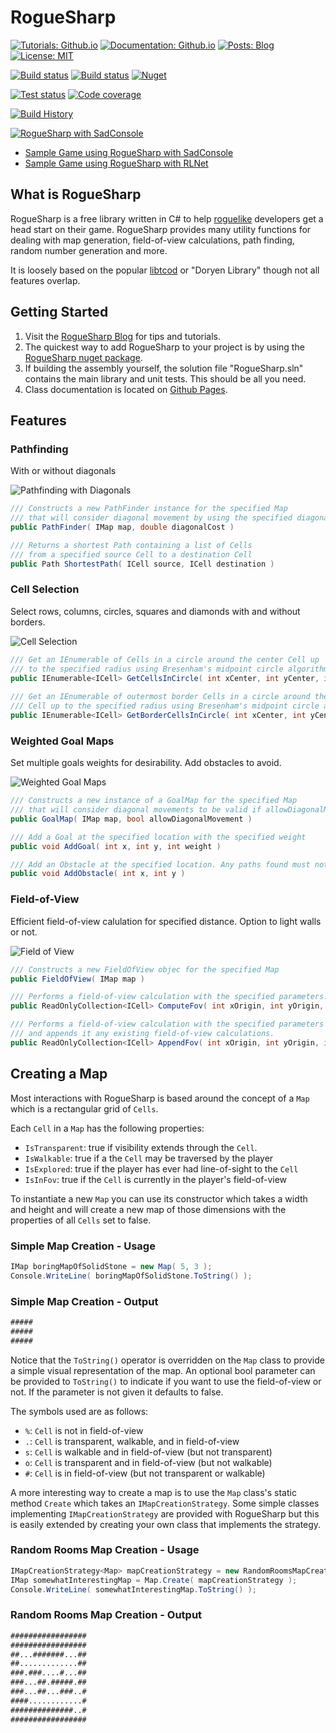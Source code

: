 # RogueSharp #

[![Tutorials: Github.io](https://img.shields.io/badge/tutorials-github.io-blue.svg)](https://faronbracy.github.io/RogueSharp/api/RogueSharp.html)
[![Documentation: Github.io](https://img.shields.io/badge/docs-github.io-blue.svg)](https://faronbracy.github.io/RogueSharp/api/index.html)
[![Posts: Blog](https://img.shields.io/badge/blog_posts-wordpress-blue.svg)](https://roguesharp.wordpress.com/)
[![License: MIT](https://img.shields.io/badge/license-MIT-blue.svg)](https://raw.githubusercontent.com/FaronBracy/RogueSharp/master/LICENSE.txt)

[![Build status](https://dreamersdesign.visualstudio.com/RogueSharp/_apis/build/status/RogueSharp%20Continuous)](https://dreamersdesign.visualstudio.com/RogueSharp/_build/latest?definitionId=1)
[![Build status](https://ci.appveyor.com/api/projects/status/mx09mla59wsgrkkj?svg=true)](https://ci.appveyor.com/project/FaronBracy/roguesharp-20n28)
[![Nuget](https://buildstats.info/nuget/roguesharp)](https://www.nuget.org/packages/RogueSharp)

[![Test status](https://img.shields.io/azure-devops/tests/dreamersdesign/RogueSharp/1.svg)](https://dreamersdesign.visualstudio.com/RogueSharp/_build/latest?definitionId=1)
[![Code coverage](https://img.shields.io/azure-devops/coverage/dreamersdesign/RogueSharp/1.svg)](https://dreamersdesign.visualstudio.com/RogueSharp/_build/latest?definitionId=1)

[![Build History](https://buildstats.info/appveyor/chart/FaronBracy/roguesharp-20n28)](https://ci.appveyor.com/project/FaronBracy/roguesharp-20n28/history)

[![RogueSharp with SadConsole](../images/Index/sadconsoleport.png)](https://github.com/FaronBracy/RogueSharpSadConsoleSamples)

- [Sample Game using RogueSharp with SadConsole](https://github.com/FaronBracy/RogueSharpSadConsoleSamples)
- [Sample Game using RogueSharp with RLNet](https://github.com/FaronBracy/RogueSharpRLNetSamples)

## What is RogueSharp ##

RogueSharp is a free library written in C# to help [roguelike](http://en.wikipedia.org/wiki/Roguelike "roguelike") developers get a head start on their game. RogueSharp provides many utility functions for dealing with map generation, field-of-view calculations, path finding, random number generation and more.

It is loosely based on the popular [libtcod](https://github.com/libtcod/libtcod "libtcod") or "Doryen Library" though not all features overlap.

## Getting Started ##

1. Visit the [RogueSharp Blog](https://roguesharp.wordpress.com/ "RogueSharp Blog") for tips and tutorials.
2. The quickest way to add RogueSharp to your project is by using the [RogueSharp nuget package](https://www.nuget.org/packages/RogueSharp "RogueSharp nuget package").
3. If building the assembly yourself, the solution file "RogueSharp.sln" contains the main library and unit tests. This should be all you need.
4. Class documentation is located on [Github Pages](https://faronbracy.github.io/RogueSharp/api/index.html "RogueSharp class documentation").

## Features ##

### Pathfinding ###

With or without diagonals

![Pathfinding with Diagonals](../images/Index/diagonalpathfinder.gif)

```cs
/// Constructs a new PathFinder instance for the specified Map
/// that will consider diagonal movement by using the specified diagonalCost
public PathFinder( IMap map, double diagonalCost )

/// Returns a shortest Path containing a list of Cells
/// from a specified source Cell to a destination Cell
public Path ShortestPath( ICell source, ICell destination )
```

### Cell Selection ###

Select rows, columns, circles, squares and diamonds with and without borders.

![Cell Selection](../images/Index/selection.gif)

```cs
/// Get an IEnumerable of Cells in a circle around the center Cell up
/// to the specified radius using Bresenham's midpoint circle algorithm
public IEnumerable<ICell> GetCellsInCircle( int xCenter, int yCenter, int radius )
  
/// Get an IEnumerable of outermost border Cells in a circle around the center
/// Cell up to the specified radius using Bresenham's midpoint circle algorithm
public IEnumerable<ICell> GetBorderCellsInCircle( int xCenter, int yCenter, int radius )
```

### Weighted Goal Maps ###

Set multiple goals weights for desirability. Add obstacles to avoid.

![Weighted Goal Maps](../images/Index/diagonalgoalmap.gif)

```cs
/// Constructs a new instance of a GoalMap for the specified Map
/// that will consider diagonal movements to be valid if allowDiagonalMovement is set to true.
public GoalMap( IMap map, bool allowDiagonalMovement )

/// Add a Goal at the specified location with the specified weight
public void AddGoal( int x, int y, int weight )

/// Add an Obstacle at the specified location. Any paths found must not go through Obstacles
public void AddObstacle( int x, int y )
```

### Field-of-View ###

Efficient field-of-view calulation for specified distance. Option to light walls or not.

![Field of View](../images/Index/circularfieldofview.gif)

```cs
/// Constructs a new FieldOfView objec for the specified Map
public FieldOfView( IMap map )

/// Performs a field-of-view calculation with the specified parameters.
public ReadOnlyCollection<ICell> ComputeFov( int xOrigin, int yOrigin, int radius, bool lightWalls )

/// Performs a field-of-view calculation with the specified parameters
/// and appends it any existing field-of-view calculations.
public ReadOnlyCollection<ICell> AppendFov( int xOrigin, int yOrigin, int radius, bool lightWalls )
```

## Creating a Map ##

Most interactions with RogueSharp is based around the concept of a `Map` which is a rectangular grid of `Cells`.

Each `Cell` in a `Map` has the following properties:

- `IsTransparent`: true if visibility extends through the `Cell`.
- `IsWalkable`: true if a the `Cell` may be traversed by the player
- `IsExplored`: true if the player has ever had line-of-sight to the `Cell`
- `IsInFov`: true if the `Cell` is currently in the player's field-of-view

To instantiate a new `Map` you can use its constructor which takes a width and height and will create a new map of those dimensions with the properties of all `Cells` set to false.

### Simple Map Creation - Usage ###

```cs
IMap boringMapOfSolidStone = new Map( 5, 3 );
Console.WriteLine( boringMapOfSolidStone.ToString() );
```

### Simple Map Creation - Output ###

```txt
#####
#####
#####
```

Notice that the `ToString()` operator is overridden on the `Map` class to provide a simple visual representation of the map. An optional bool parameter can be provided to `ToString()` to indicate if you want to use the field-of-view or not. If the parameter is not given it defaults to false.

The symbols used are as follows:

- `%`: `Cell` is not in field-of-view
- `.`: `Cell` is transparent, walkable, and in field-of-view
- `s`: `Cell` is walkable and in field-of-view (but not transparent)
- `o`: `Cell` is transparent and in field-of-view (but not walkable)
- `#`: `Cell` is in field-of-view (but not transparent or walkable)

A more interesting way to create a map is to use the `Map` class's static method `Create` which takes an `IMapCreationStrategy`. Some simple classes implementing `IMapCreationStrategy` are provided with RogueSharp but this is easily extended by creating your own class that implements the strategy.

### Random Rooms Map Creation - Usage ###

```cs
IMapCreationStrategy<Map> mapCreationStrategy = new RandomRoomsMapCreationStrategy<Map>( 17, 10, 30, 5, 3 )
IMap somewhatInterestingMap = Map.Create( mapCreationStrategy );
Console.WriteLine( somewhatInterestingMap.ToString() );
```

### Random Rooms Map Creation - Output ###

```txt
#################
#################
##...#######...##
##.............##
###.###....#...##
###...##.#####.##
###...##...###..#
####............#
##############..#
#################
```
